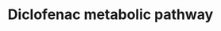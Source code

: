 ---
annotations:
- id: PW:0000375
  parent: regulatory pathway
  type: Pathway Ontology
  value: phase I biotransformation pathway via cytochrome P450
- id: PW:0001229
  parent: classic metabolic pathway
  type: Pathway Ontology
  value: xenobiotic metabolic pathway
- id: DOID:4
  type: Disease Ontology
  value: disease
authors:
- Egonw
- MaintBot
- AlexanderPico
- DeSl
- Fehrhart
- Eweitz
description: CYP metabolism of the diclofenac drug (a NSAID), commonly used to treat
  pain and inflammatory diseases.
last-edited: 2021-05-22
ndex: 01cfb83e-8b65-11eb-9e72-0ac135e8bacf
organisms:
- Homo sapiens
redirect_from:
- /index.php/Pathway:WP2491
- /instance/WP2491
- /instance/WP2491_rr117698
revision: r117698
schema-jsonld:
- '@context': https://schema.org/
  '@id': https://wikipathways.github.io/pathways/WP2491.html
  '@type': Dataset
  creator:
    '@type': Organization
    name: WikiPathways
  description: CYP metabolism of the diclofenac drug (a NSAID), commonly used to treat
    pain and inflammatory diseases.
  keywords:
  - 3'-Hydroxydiclofenac
  - 4',5-Dihydroxydiclofenac
  - 4'-hydroxydiclofenac
  - 5-hydroxydiclofenac
  - CYP2B6
  - CYP2C18
  - CYP2C19
  - CYP2C8
  - CYP2C9
  - Metabolite
  - diclofenac
  license: CC0
  name: Diclofenac metabolic pathway
seo: CreativeWork
title: Diclofenac metabolic pathway
wpid: WP2491
---